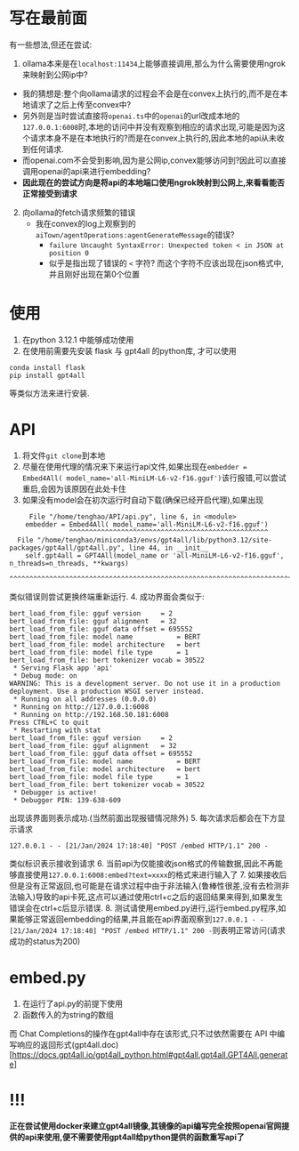 # 写在最前面
有一些想法,但还在尝试:
1. ollama本来是在`localhost:11434`上能够直接调用,那么为什么需要使用ngrok来映射到公网ip中?
  - 我的猜想是:整个向ollama请求的过程会不会是在convex上执行的,而不是在本地请求了之后上传至convex中?
  - 另外则是当时尝试直接将`openai.ts`中的`openai`的url改成本地的`127.0.0.1:6008`时,本地的访问中并没有观察到相应的请求出现,可能是因为这个请求本身不是在本地执行的?而是在convex上执行的,因此本地的api从未收到任何请求.
  - 而openai.com不会受到影响,因为是公网ip,convex能够访问到?因此可以直接调用openai的api来进行embedding?
  - **因此现在的尝试方向是将api的本地端口使用ngrok映射到公网上,来看看能否正常接受到请求**
2. 向ollama的fetch请求频繁的错误
   - 我在convex的log上观察到的`aiTown/agentOperations:agentGenerateMessage`的错误?
     - `failure Uncaught SyntaxError: Unexpected token < in JSON at position 0`
     - 似乎是指出现了错误的 `<` 字符? 而这个字符不应该出现在json格式中,并且刚好出现在第0个位置

# 使用
1. 在python 3.12.1 中能够成功使用
2. 在使用前需要先安装 flask 与 gpt4all 的python库, 才可以使用
```
conda install flask
pip install gpt4all
```
等类似方法来进行安装.

# API
1. 将文件`git clone`到本地
2. 尽量在使用代理的情况来下来运行api文件,如果出现在`embedder = Embed4All( model_name='all-MiniLM-L6-v2-f16.gguf')`该行报错,可以尝试重启,会因为该原因在此处卡住
3. 如果没有model会在初次运行时自动下载(确保已经开启代理),如果出现
```
     File "/home/tenghao/API/api.py", line 6, in <module>
    embedder = Embed4All( model_name='all-MiniLM-L6-v2-f16.gguf')
               ^^^^^^^^^^^^^^^^^^^^^^^^^^^^^^^^^^^^^^^^^^^^^^^^^^
  File "/home/tenghao/miniconda3/envs/gpt4all/lib/python3.12/site-packages/gpt4all/gpt4all.py", line 44, in __init__
    self.gpt4all = GPT4All(model_name or 'all-MiniLM-L6-v2-f16.gguf', n_threads=n_threads, **kwargs)
                   ^^^^^^^^^^^^^^^^^^^^^^^^^^^^^^^^^^^^^^^^^^^^^^^^^^^^^^^^^^^^^^^^^^^^^^^^^^^^^^^^^
```
类似错误则尝试更换终端重新运行.
4. 成功界面会类似于:
```
bert_load_from_file: gguf version     = 2
bert_load_from_file: gguf alignment   = 32
bert_load_from_file: gguf data offset = 695552
bert_load_from_file: model name           = BERT
bert_load_from_file: model architecture   = bert
bert_load_from_file: model file type      = 1
bert_load_from_file: bert tokenizer vocab = 30522
 * Serving Flask app 'api'
 * Debug mode: on
WARNING: This is a development server. Do not use it in a production deployment. Use a production WSGI server instead.
 * Running on all addresses (0.0.0.0)
 * Running on http://127.0.0.1:6008
 * Running on http://192.168.50.181:6008
Press CTRL+C to quit
 * Restarting with stat
bert_load_from_file: gguf version     = 2
bert_load_from_file: gguf alignment   = 32
bert_load_from_file: gguf data offset = 695552
bert_load_from_file: model name           = BERT
bert_load_from_file: model architecture   = bert
bert_load_from_file: model file type      = 1
bert_load_from_file: bert tokenizer vocab = 30522
 * Debugger is active!
 * Debugger PIN: 139-638-609
```
出现该界面则表示成功.(当然前面出现报错情况除外)
5. 每次请求后都会在下方显示请求
```
127.0.0.1 - - [21/Jan/2024 17:18:40] "POST /embed HTTP/1.1" 200 -
```
类似标识表示接收到请求
6. 当前api为仅能接收json格式的传输数据,因此不再能够直接使用`127.0.0.1:6008:embed?text=xxxx`的格式来进行输入了
7. 如果接收后但是没有正常返回,也可能是在请求过程中由于非法输入(鲁棒性很差,没有去检测非法输入)导致的api卡死,这点可以通过使用ctrl+c之后的返回结果来得到,如果发生错误会在ctrl+c后显示错误.
8. 测试请使用embed.py进行,运行embed.py程序,如果能够正常返回embedding的结果,并且能在api界面观察到`127.0.0.1 - - [21/Jan/2024 17:18:40] "POST /embed HTTP/1.1" 200 -`则表明正常访问(请求成功的status为200)

# embed.py
1. 在运行了api.py的前提下使用
2. 函数传入的为string的数组

而 Chat Completions的操作在gpt4all中存在该形式,只不过依然需要在 API 中编写响应的返回形式(gpt4all.doc)[https://docs.gpt4all.io/gpt4all_python.html#gpt4all.gpt4all.GPT4All.generate]

# !!!
**正在尝试使用docker来建立gpt4all镜像,其镜像的api编写完全按照openai官网提供的api来使用,便不需要使用gpt4all给python提供的函数重写api了**
